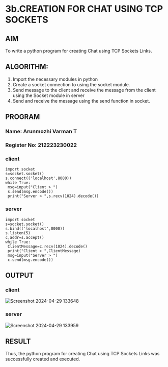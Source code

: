 # 3b.CREATION FOR CHAT USING TCP SOCKETS
## AIM
To write a python program for creating Chat using TCP Sockets Links.
## ALGORITHM:
1. Import the necessary modules in python
2. Create a socket connection to using the socket module.
3. Send message to the client and receive the message from the client using the Socket module in
 server
4. Send and receive the message using the send function in socket.
## PROGRAM
### Name: Arunmozhi Varman T
### Register No: 212223230022
### client
```
import socket
s=socket.socket()
s.connect(('localhost',8000))
while True:
 msg=input("Client > ")
 s.send(msg.encode())
 print("Server > ",s.recv(1024).decode())

```
### server
```
import socket
s=socket.socket()
s.bind(('localhost',8000))
s.listen(5)
c,addr=s.accept()
while True:
 ClientMessage=c.recv(1024).decode()
 print("Client > ",ClientMessage)
 msg=input("Server > ")
 c.send(msg.encode())

```
## OUTPUT
### client
![Screenshot 2024-04-29 133648](https://github.com/karthik-2106/3b_CHAT_USING_TCP_SOCKETS/assets/150319557/60345f1a-5695-44fa-ac8b-b3645500ca9a)
### server
![Screenshot 2024-04-29 133959](https://github.com/karthik-2106/3b_CHAT_USING_TCP_SOCKETS/assets/150319557/3d2e7bdb-c11e-4d5c-86b0-23e99a960c04)


## RESULT
Thus, the python program for creating Chat using TCP Sockets Links was successfully 
created and executed.
